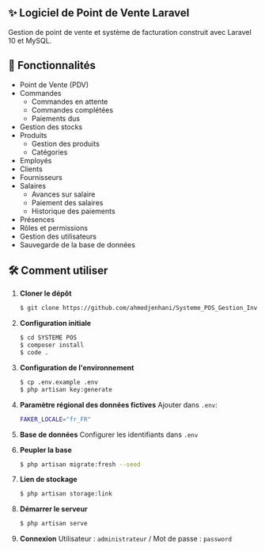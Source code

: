 ﻿## ✨ Logiciel de Point de Vente Laravel

Gestion de point de vente et système de facturation construit avec Laravel 10 et MySQL.



## 🚀 Fonctionnalités
- Point de Vente (PDV)
- Commandes
  - Commandes en attente
  - Commandes complétées
  - Paiements dus
- Gestion des stocks
- Produits
  - Gestion des produits
  - Catégories
- Employés
- Clients
- Fournisseurs
- Salaires
  - Avances sur salaire
  - Paiement des salaires
  - Historique des paiements
- Présences
- Rôles et permissions
- Gestion des utilisateurs
- Sauvegarde de la base de données

## 🛠️ Comment utiliser

1. **Cloner le dépôt**
    ```bash
    $ git clone https://github.com/ahmedjenhani/Systeme_POS_Gestion_Inventaires_Employ-es.git
    ```

2. **Configuration initiale**
    ```bash
    $ cd SYSTEME POS
    $ composer install
    $ code .
    ```

3. **Configuration de l'environnement**
    ```bash
    $ cp .env.example .env
    $ php artisan key:generate
    ```

4. **Paramètre régional des données fictives**
    Ajouter dans `.env`:
    ```bash
    FAKER_LOCALE="fr_FR"
    ```

5. **Base de données**
    Configurer les identifiants dans `.env`

6. **Peupler la base**
    ```bash
    $ php artisan migrate:fresh --seed
    ```

7. **Lien de stockage**
    ```bash
    $ php artisan storage:link
    ```

8. **Démarrer le serveur**
    ```bash
    $ php artisan serve
    ```

9. **Connexion**
    Utilisateur : `administrateur` / Mot de passe : `password`

